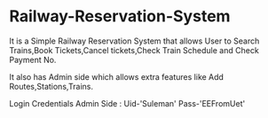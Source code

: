 # Railway-Reservation-System

It is a Simple Railway Reservation System that allows User to Search Trains,Book Tickets,Cancel tickets,Check Train Schedule and Check Payment No.

It also has Admin side which allows extra features like Add Routes,Stations,Trains.

Login Credentials
Admin Side :    Uid-'Suleman'       Pass-'EEFromUet' 

